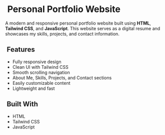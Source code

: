 #  Personal Portfolio Website

A modern and responsive personal portfolio website built using **HTML**, **Tailwind CSS**, and **JavaScript**. This website serves as a digital resume and showcases my skills, projects, and contact information.

##  Features

* Fully responsive design
* Clean UI with Tailwind CSS
* Smooth scrolling navigation
* About Me, Skills, Projects, and Contact sections
* Easily customizable content
* Lightweight and fast

##  Built With

* HTML
* Tailwind CSS 
* JavaScript 
